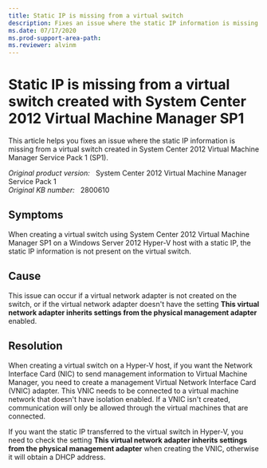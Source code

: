 ```yaml
---
title: Static IP is missing from a virtual switch
description: Fixes an issue where the static IP information is missing from a virtual switch created in System Center 2012 Virtual Machine Manager SP1.
ms.date: 07/17/2020
ms.prod-support-area-path:
ms.reviewer: alvinm
---
```

# Static IP is missing from a virtual switch created with System Center 2012 Virtual Machine Manager SP1

This article helps you fixes an issue where the static IP information is missing from a virtual switch created in System Center 2012 Virtual Machine Manager Service Pack 1 (SP1).

_Original product version:_ &nbsp; System Center 2012 Virtual Machine Manager Service Pack 1  
_Original KB number:_ &nbsp; 2800610

## Symptoms

When creating a virtual switch using System Center 2012 Virtual Machine Manager SP1 on a Windows Server 2012 Hyper-V host with a static IP, the static IP information is not present on the virtual switch.

## Cause

This issue can occur if a virtual network adapter is not created on the switch, or if the virtual network adapter doesn't have the setting **This virtual network adapter inherits settings from the physical management adapter** enabled.

## Resolution

When creating a virtual switch on a Hyper-V host, if you want the Network Interface Card (NIC) to send management information to Virtual Machine Manager, you need to create a management Virtual Network Interface Card (VNIC) adapter. This VNIC needs to be connected to a virtual machine network that doesn't have isolation enabled. If a VNIC isn't created, communication will only be allowed through the virtual machines that are connected.

If you want the static IP transferred to the virtual switch in Hyper-V, you need to check the setting **This virtual network adapter inherits settings from the physical management adapter** when creating the VNIC, otherwise it will obtain a DHCP address.
